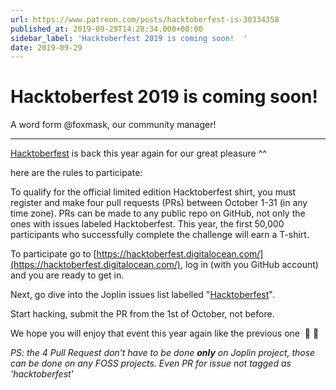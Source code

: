 ```yaml
---
url: https://www.patreon.com/posts/hacktoberfest-is-30334358
published_at: 2019-09-29T14:28:34.000+00:00
sidebar_label: 'Hacktoberfest 2019 is coming soon!  '
date: 2019-09-29
---
```


# Hacktoberfest 2019 is coming soon!

A word form @foxmask, our community manager!

* * *

[Hacktoberfest](https://hacktoberfest.digitalocean.com/) is back this year again for our great pleasure ^^

here are the rules to participate:

To qualify for the official limited edition Hacktoberfest shirt, you must register and make four pull requests (PRs) between October 1-31 (in any time zone). PRs can be made to any public repo on GitHub, not only the ones with issues labeled Hacktoberfest. This year, the first 50,000 participants who successfully complete the challenge will earn a T-shirt.

To participate go to [https://hacktoberfest.digitalocean.com/](https://hacktoberfest.digitalocean.com/), log in (with you GitHub account) and you are ready to get in.

Next, go dive into the Joplin issues list labelled "[Hacktoberfest](https://github.com/laurent22/joplin/labels/hacktoberfest)".

Start hacking, submit the PR from the 1st of October, not before.

We hope you will enjoy that event this year again like the previous one  🎃 🎉

*PS: the 4 Pull Request don’t have to be done* ***only*** *on Joplin project, those can be done on any FOSS projects. Even PR for issue not tagged as 'hacktoberfest'*